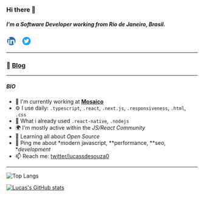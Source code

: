 ### Hi there 👋

##### I'm a **Software Developer** working from Rio de Janeiro, Brasil.

  <a href="https://www.linkedin.com/in/lucassdesouza0/" target="_blank">  <img  alt="Linkedin Lucas Santos" width="22px" src="https://github.com/lucassdesouza0/lucassdesouza0/blob/master/iconfinder_1_Linkedin_unofficial_colored_svg_5296501.png" style="background: white; padding: 2px; border-radius: 20px; margin-right: 10px;"/></a>
  <a href="https://twitter.com/lucassdesouza0" target="_blank">  <img  alt="Twitter Lucas Santos" width="22px"  src="https://github.com/lucassdesouza0/lucassdesouza0/blob/master/iconfinder_1_Twitter3_colored_svg_5296516.png" style="background: white; padding: 2px; border-radius: 20px; margin-right: 10px;"/></a>
<br/>
<hr/>

### 🧍 [Blog](https://lucassdesouza0.github.io/me/)

<hr/>

##### BIO

- 🏢 I'm currently working at **[Mosaico](https://www.mosaico.com.br/)**
- ⚙️ I use daily: `.typescript`, `.react`, `.next.js`, `.responsiveness`, `.html`, `.css`
- 🧠 What i already used `.react-native`, `.nodejs`
- 🌍 I'm mostly active within the *JS/React Community*
- 🌱 Learning all about *Open Source*
- 💬 Ping me about *modern javascript, **performance, **seo, **development*
- 📫 Reach me: [twitter/lucassdesouza0](https://twitter.com/lucassdesouza0)
<!-- - ⚡ Fun fact: I'm a huge fan of Harry Potter -->

<hr/>


![Top Langs](https://github-readme-stats.vercel.app/api/top-langs/?username=lucassdesouza0&hide=TeX&show_icons=true&theme=dracula)

[![Lucas's GitHub stats](https://github-readme-stats.vercel.app/api?username=lucassdesouza0&show_icons=true&theme=dracula)](https://github.com/lucassdesouza0/github-readme-stats)
